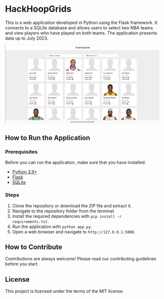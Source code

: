 # HackHoopGrids

This is a web application developed in Python using the Flask framework. It connects to a SQLite database and allows users to select two NBA teams and view players who have played on both teams. The application presents data up to July 2023.

![Screenshot](./static/images/screenshot.png)

## How to Run the Application

### Prerequisites

Before you can run the application, make sure that you have installed:

- [Python 3.9+](https://www.python.org/)
- [Flask](https://flask.palletsprojects.com/)
- [SQLite](https://www.sqlite.org/index.html)

### Steps

1. Clone the repository or download the ZIP file and extract it.
2. Navigate to the repository folder from the terminal.
3. Install the required dependencies with `pip install -r requirements.txt`.
4. Run the application with `python app.py`.
5. Open a web browser and navigate to `http://127.0.0.1:5000`.

## How to Contribute

Contributions are always welcome! Please read our contributing guidelines before you start.

## License

This project is licensed under the terms of the MIT license.

